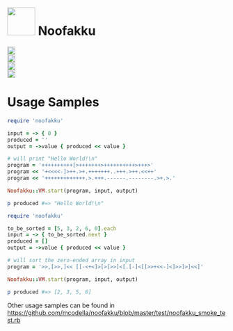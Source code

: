 <img src="https://raw.github.com/mcodella/noofakku/master/resources/icon.png" height='64'>  Noofakku
===============
<a href="http://badge.fury.io/rb/noofakku"><img src="https://badge.fury.io/rb/noofakku@2x.png" alt="Gem Version" height='18'></a>
<br/>
<a href="https://travis-ci.org/mcodella/noofakku"><img src="https://travis-ci.org/mcodella/noofakku.png?branch=master" alt="Travis-CI Status" height='18'></a>
<br/>
<a href="https://codeclimate.com/github/mcodella/noofakku"><img src="https://codeclimate.com/github/mcodella/noofakku.png"  height='18'/></a>
<br/>
<a href='https://coveralls.io/r/mcodella/noofakku'><img src='https://coveralls.io/repos/mcodella/noofakku/badge.png' alt='Coverage Status' height='18'/></a>

Usage Samples
=============

```ruby
require 'noofakku'

input = -> { 0 }
produced = ''
output = ->value { produced << value }

# will print "Hello World!\n"
program = '++++++++++[>+++++++>++++++++++>+++>'
program << '+<<<<-]>++.>+.+++++++..+++.>++.<<++'
program << '+++++++++++++.>.+++.------.--------.>+.>.'

Noofakku::VM.start(program, input, output)

p produced #=> "Hello World!\n"
```

```ruby
require 'noofakku'

to_be_sorted = [5, 3, 2, 6, 0].each
input = -> { to_be_sorted.next }
produced = []
output = ->value { produced << value }

# will sort the zero-ended array in input
program = '>>,[>>,]<< [[-<+<]>[>[>>]<[.[-]<[[>>+<<-]<]>>]>]<<]'

Noofakku::VM.start(program, input, output)

p produced #=> [2, 3, 5, 6]
```

Other usage samples can be found in https://github.com/mcodella/noofakku/blob/master/test/noofakku_smoke_test.rb
